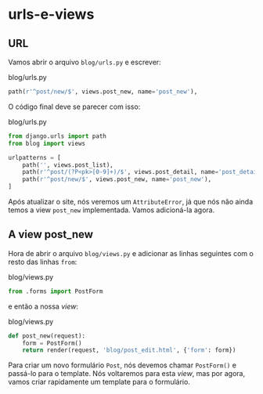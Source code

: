# urls-e-views

## URL

Vamos abrir o arquivo `blog/urls.py` e escrever:

blog/urls.py

```python
path(r'^post/new/$', views.post_new, name='post_new'),
```

O código final deve se parecer com isso:

blog/urls.py

```python
from django.urls import path
from blog import views

urlpatterns = [
    path('', views.post_list),
    path(r'^post/(?P<pk>[0-9]+)/$', views.post_detail, name='post_detail'),
    path(r'^post/new/$', views.post_new, name='post_new'),
]
```

Após atualizar o site, nós veremos um `AttributeError`, já que nós não ainda temos a view `post_new` implementada. Vamos adicioná-la agora.

## A view post\_new

Hora de abrir o arquivo `blog/views.py` e adicionar as linhas seguintes com o resto das linhas `from`:

blog/views.py

```python
from .forms import PostForm
```

e então a nossa _view_:

blog/views.py

```python
def post_new(request):
    form = PostForm()
    return render(request, 'blog/post_edit.html', {'form': form})
```

Para criar um novo formulário `Post`, nós devemos chamar `PostForm()` e passá-lo para o template. Nós voltaremos para esta _view_, mas por agora, vamos criar rapidamente um template para o formulário.


